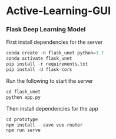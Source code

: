 # Active-Learning-GUI

### Flask Deep Learning Model

First install dependencies for the server

```python
conda create -n flask_unet python=3.7
conda activate flask_unet
pip install -r requirements.txt 
pip install -U flask-cors
```

Run the following to start the server
```python
cd flask_unet
python app.py
```


Then install dependencies for the app
```python
cd prototype
npm install --save vue-router
npm run serve
```
